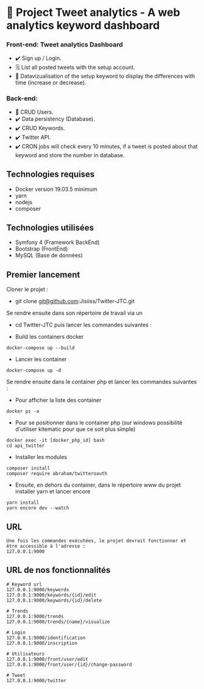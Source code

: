 # :notebook_with_decorative_cover: Project Tweet analytics - A web analytics keyword dashboard 

### Front-end: Tweet analytics Dashboard
- :heavy_check_mark: Sign up / Login.
- :spiral_notepad: List all posted tweets with the setup account.
- :eyes: Datavizualisation of the setup keyword to display the differences with time (increase or decrease).


### Back-end:
- :busts_in_silhouette: CRUD Users.
- :heavy_check_mark: Data persistency (Database).
- :heavy_check_mark: CRUD Keywords.
- :heavy_check_mark: Twitter API.
- :heavy_check_mark: CRON jobs will check every 10 minutes, if a tweet is posted about that keyword and store the number in database. 

## Technologies requises
- Docker version 19.03.5 minimum
- yarn
- nodejs
- composer

## Technologies utilisées
- Symfony 4 (Framework BackEnd)
- Bootstrap (FrontEnd)
- MySQL (Base de données)

## Premier lancement

Cloner le projet :

 - git clone git@github.com:Jisiiss/Twitter-JTC.git


Se rendre ensuite dans son répertoire de travail via un 
- cd Twitter-JTC 
puis lancer les commandes suivantes : 


- Build les containers docker
```
docker-compose up --build
```
- Lancer les container
```
docker-compose up -d
```
Se rendre ensuite dans le container php et lancer les commandes
suivantes : 

- Pour afficher la liste des container
```
docker ps -a
```
- Pour se positionner dans le container php (sur windows possibilité d'utiliser kitematic pour que ce soit plus simple)
```
docker exec -it [docker_php_id] bash
cd api_twitter
```
- Installer les modules
```
composer install
composer require abraham/twitteroauth
```
- Ensuite, en dehors du container, dans le répertoire www du projet installer yarn et lancer encore
```
yarn install 
yarn encore dev --watch
```
## URL
```
Une fois les commandes exécutées, le projet devrait fonctionner et être accessible à l'adresse : 
127.0.0.1:9000
```

## URL de nos fonctionnalités
```
# Keyword url
127.0.0.1:9000/keywords
127.0.0.1:9000/keywords/{id}/edit
127.0.0.1:9000/keywords/{id}/delete

# Trends 
127.0.0.1:9000/trends
127.0.0.1:9000/trends/{name}/visualize

# Login
127.0.0.1:9000/identification
127.0.0.1:9000/inscription

# Utilisateurs 
127.0.0.1:9000/front/user/edit
127.0.0.1:9000/front/user/{id}/change-password

# Tweet
127.0.0.1:9000/twitter
```

